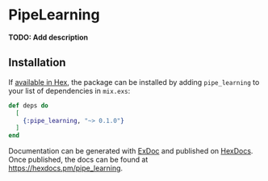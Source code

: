 # PipeLearning

**TODO: Add description**

## Installation

If [available in Hex](https://hex.pm/docs/publish), the package can be installed
by adding `pipe_learning` to your list of dependencies in `mix.exs`:

```elixir
def deps do
  [
    {:pipe_learning, "~> 0.1.0"}
  ]
end
```

Documentation can be generated with [ExDoc](https://github.com/elixir-lang/ex_doc)
and published on [HexDocs](https://hexdocs.pm). Once published, the docs can
be found at <https://hexdocs.pm/pipe_learning>.

